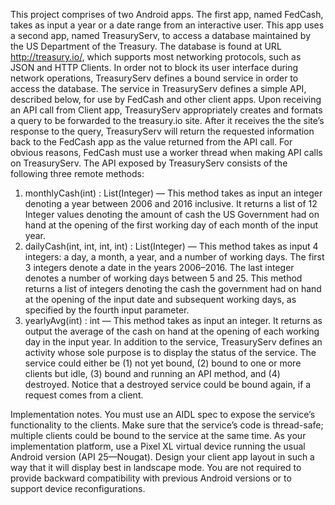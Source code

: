 This project comprises of two Android apps. The first app, named FedCash, takes as input a year or a date range from an interactive user. This app uses a second app, named TreasuryServ, to access a database maintained by the US Department of the Treasury. The database is found at URL http://treasury.io/, which supports most networking protocols, such as JSON and HTTP Clients. In order not to block its user interface during network operations, TreasuryServ defines a bound service in order to access the database. The service in TreasuryServ defines a simple API, described below, for use by FedCash and other client apps. Upon receiving an API call from Client app, TreasuryServ appropriately creates and formats a query to be forwarded to the treasury.io site. After it receives the the site’s response to the query, TreasuryServ will return the requested information back to the FedCash app as the value returned from the API call. For obvious reasons, FedCash must use a worker thread when making API calls on TreasuryServ.
The API exposed by TreasuryServ consists of the following three remote methods:
1. monthlyCash(int) : List(Integer) — This method takes as input an integer denoting a year between 2006 and 2016 inclusive. It returns a list of 12 Integer values denoting the amount of cash the US Government had on hand at the opening of the first working day of each month of the input year.
2. dailyCash(int, int, int, int) : List(Integer) — This method takes as input 4 integers: a day, a month, a year, and a number of working days. The first 3 integers denote a date in the years 2006–2016. The last integer denotes a number of working days between 5 and 25. This method returns a list of integers denoting the cash the government had on hand at the opening of the input date and subsequent working days, as specified by the fourth input parameter.
3. yearlyAvg(int) : int — This method takes as input an integer. It returns as output the average of the cash on hand at the opening of each working day in the input year.
In addition to the service, TreasuryServ defines an activity whose sole purpose is to display the status of the service. The service could either be (1) not yet bound, (2) bound to one or more clients but idle, (3) bound and running an API method, and (4) destroyed. Notice that a destroyed service could be bound again, if a request comes from a client.

Implementation notes. You must use an AIDL spec to expose the service’s functionality to the clients. Make sure that the service’s code is thread-safe; multiple clients could be bound to the service at the same time. As your implementation platform, use a Pixel XL virtual device running the usual Android version (API 25—Nougat). Design your client app layout in such a way that it will display best in landscape mode. You are not required to provide backward compatibility with previous Android versions or to support device reconfigurations.
